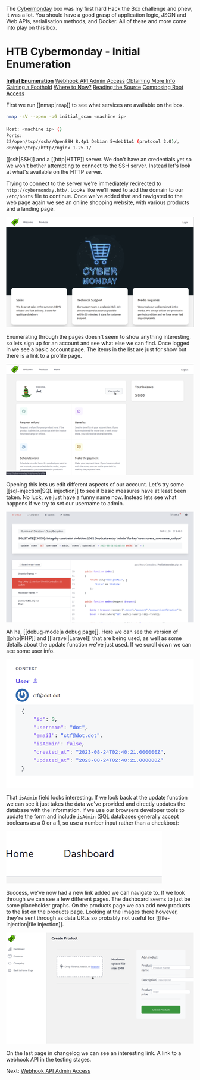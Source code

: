 The [Cybermonday](https://app.hackthebox.com/machines/557) box was my first hard Hack the Box challenge and phew, it was a lot. You should have a good grasp of application logic, JSON and Web APIs, serialisation methods, and Docker. All of these and more come into play on this box.
# HTB Cybermonday - Initial Enumeration

[**Initial Enumeration**](/writeups/machines/htb-cybermonday/1-initial-enumeration)
[Webhook API Admin Access](/writeups/machines/htb-cybermonday/2-webhook-api-admin)
[Obtaining More Info](/writeups/machines/htb-cybermonday/3-obtaining-more-info)
[Gaining a Foothold](/writeups/machines/htb-cybermonday/4-gaining-a-foothold)
[Where to Now?](/writeups/machines/htb-cybermonday/5-where-to-now)
[Reading the Source](/writeups/machines/htb-cybermonday/6-reading-the-source)
[Composing Root Access](/writeups/machines/htb-cybermonday/7-composing-root-access)

First we run [[nmap|`nmap`]] to see what services are available on the box.
```bash
nmap -sV --open -oG initial_scan <machine ip>

Host: <machine ip> ()
Ports: 
22/open/tcp//ssh//OpenSSH 8.4p1 Debian 5+deb11u1 (protocol 2.0)/, 
80/open/tcp//http//nginx 1.25.1/
```

[[ssh|SSH]] and a [[http|HTTP]] server. We don't have an credentials yet so we won't bother attempting to connect to the SSH server. Instead let's look at what's available on the HTTP server.

Trying to connect to the server we're immediately redirected to `http://cybermonday.htb/`. Looks like we'll need to add the domain to our `/etc/hosts` file to continue. Once we've added that and navigated to the web page again we see an online shopping website, with various products and a landing page.

![The Cybermonday homepage](/writeups/machines/htb-cybermonday/images/htb-cybermonday-home.png)

Enumerating through the pages doesn't seem to show anything interesting, so lets sign up for an account and see what else we can find. Once logged in we see a basic account page. The items in the list are just for show but there is a link to a profile page.

![The Cybermonday profile page](/writeups/machines/htb-cybermonday/images/htb-cybermonday-profile.png)

Opening this lets us edit different aspects of our account. Let's try some [[sql-injection|SQL injection]] to see if basic measures have at least been taken. No luck, we just have a funny name now. Instead lets see what happens if we try to set our username to admin.

![The Laravel debug page](/writeups/machines/htb-cybermonday/images/htb-cybermonday-laravel.png)

Ah ha, [[debug-mode|a debug page]]. Here we can see the version of [[php|PHP]] and [[laravel|Laravel]] that are being used, as well as some details about the update function we've just used. If we scroll down we can see some user info. 

![The user details on the debug page](/writeups/machines/htb-cybermonday/images/htb-cybermonday-user.png)

That `isAdmin` field looks interesting. If we look back at the update function we can see it just takes the data we've provided and directly updates the database with the information. If we use our browsers developer tools to update the form and include `isAdmin` (SQL databases generally accept booleans as a 0 or a 1, so use a number input rather than a checkbox):

![The dashboard link is now shown](/writeups/machines/htb-cybermonday/images/htb-cybermonday-dashboard.png)

Success, we've now had a new link added we can navigate to. If we look through we can see a few different pages. The dashboard seems to just be some placeholder graphs. On the products page we can add new products to the list on the products page. Looking at the images there however, they're sent through as data URLs so probably not useful for [[file-injection|file injection]].

![The Cybermonday upload screen](/writeups/machines/htb-cybermonday/images/htb-cybermonday-upload.png)

On the last page in changelog we can see an interesting link. A link to a webhook API in the testing stages.

Next: [Webhook API Admin Access](/writeups/machines/htb-cybermonday/2-webhook-api-admin)